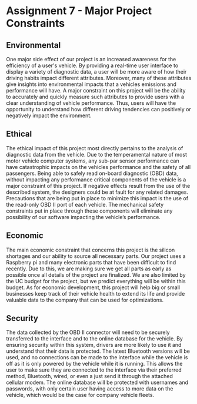 # Assignment 7 - Major Project Constraints
## Environmental
One major side effect of our project is an increased awareness for the efficiency of a user's vehicle. By providing a real-time user interface to display a variety of diagnostic data, a user will be more aware of how their driving habits impact different attributes. Moreover, many of these attributes give insights into environmental impacts that a vehicles emissions and performance will have. A major constraint on this project will be the ability to accurately and quickly measure such attributes to provide users with a clear understanding of vehicle performance. Thus, users will have the opportunity to understand how different driving tendencies can positively or negatively impact the environment.  
## Ethical
The ethical impact of this project most directly pertains to the analysis of diagnostic data from the vehicle. Due to the temperamental nature of most motor vehicle computer systems, any sub-par sensor performance can have catastrophic impacts on the vehicles performance and the safety of all passengers. Being able to safely read on-board diagnostic (OBD) data, without impacting any performance critical components of the vehicle is a major constraint of this project. If negative effects result from the use of the described system, the designers could be at fault for any related damages. Precautions that are being put in place to minimize this impact is the use of the read-only OBD II port of each vehicle. The mechanical safety constraints put in place through these components will eliminate any possibility of our software impacting the vehicle’s performance.
## Economic
The main economic constraint that concerns this project is the silicon shortages and our ability to source all necessary parts. Our project uses a Raspberry pi and many electronic parts that have been difficult to find recently. Due to this, we are making sure we get all parts as early as possible once all details of the project are finalized. We are also limited by the UC budget for the project, but we predict everything will be within this budget. As for economic development, this project will help big or small businesses keep track of their vehicle health to extend its life and provide valuable data to the company that can be used for optimizations.
## Security
The data collected by the OBD II connector will need to be securely transferred to the interface and to the online database for the vehicle. By ensuring security within this system, drivers are more likely to use it and understand that their data is protected. The latest Bluetooth versions will be used, and no connections can be made to the interface while the vehicle is off as it is only powered by the vehicle while it is running. This allows the user to make sure they are connected to the interface via their preferred method, Bluetooth, wired, or even a just send it through the attached cellular modem. The online database will be protected with usernames and passwords, with only certain user having access to more data on the vehicle, which would be the case for company vehicle fleets. 
